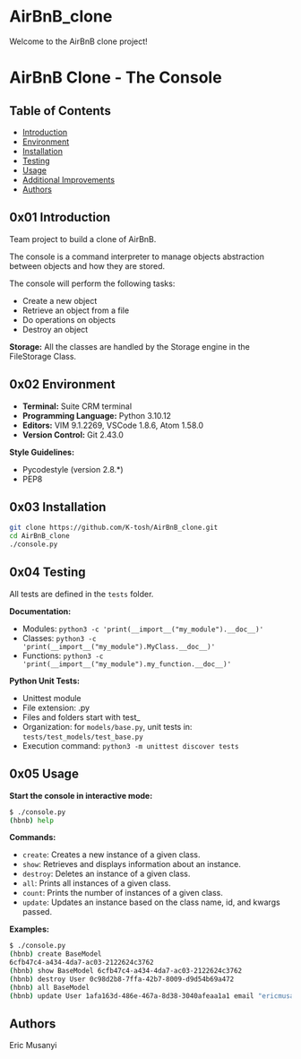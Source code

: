 # AirBnB_clone
Welcome to the AirBnB clone project!

# AirBnB Clone - The Console

## Table of Contents
- [Introduction](#0x01-introduction)
- [Environment](#0x02-environment)
- [Installation](#0x03-installation)
- [Testing](#0x04-testing)
- [Usage](#0x05-usage)
- [Additional Improvements](#0x06-additional-improvements)
- [Authors](#-authors)

## 0x01 Introduction
Team project to build a clone of AirBnB.

The console is a command interpreter to manage objects abstraction between objects and how they are stored.


The console will perform the following tasks:

- Create a new object
- Retrieve an object from a file
- Do operations on objects
- Destroy an object

**Storage:**
All the classes are handled by the Storage engine in the FileStorage Class.

## 0x02 Environment
- **Terminal:** Suite CRM terminal
- **Programming Language:** Python 3.10.12
- **Editors:** VIM 9.1.2269, VSCode 1.8.6, Atom 1.58.0
- **Version Control:** Git 2.43.0

**Style Guidelines:**
- Pycodestyle (version 2.8.*)
- PEP8

## 0x03 Installation
```bash
git clone https://github.com/K-tosh/AirBnB_clone.git
cd AirBnB_clone
./console.py
```

## 0x04 Testing
All tests are defined in the `tests` folder.

**Documentation:**
- Modules: `python3 -c 'print(__import__("my_module").__doc__)'`
- Classes: `python3 -c 'print(__import__("my_module").MyClass.__doc__)'`
- Functions: `python3 -c 'print(__import__("my_module").my_function.__doc__)'`

**Python Unit Tests:**
- Unittest module
- File extension: .py
- Files and folders start with test_
- Organization: for `models/base.py`, unit tests in: `tests/test_models/test_base.py`
- Execution command: `python3 -m unittest discover tests`

## 0x05 Usage
**Start the console in interactive mode:**
```bash
$ ./console.py
(hbnb) help
```

**Commands:**
- `create`: Creates a new instance of a given class.
- `show`: Retrieves and displays information about an instance.
- `destroy`: Deletes an instance of a given class.
- `all`: Prints all instances of a given class.
- `count`: Prints the number of instances of a given class.
- `update`: Updates an instance based on the class name, id, and kwargs passed.

**Examples:**
```bash
$ ./console.py
(hbnb) create BaseModel
6cfb47c4-a434-4da7-ac03-2122624c3762
(hbnb) show BaseModel 6cfb47c4-a434-4da7-ac03-2122624c3762
(hbnb) destroy User 0c98d2b8-7ffa-42b7-8009-d9d54b69a472
(hbnb) all BaseModel
(hbnb) update User 1afa163d-486e-467a-8d38-3040afeaa1a1 email "ericmusanyi8@gmail.com"
```


## Authors
Eric Musanyi
```
